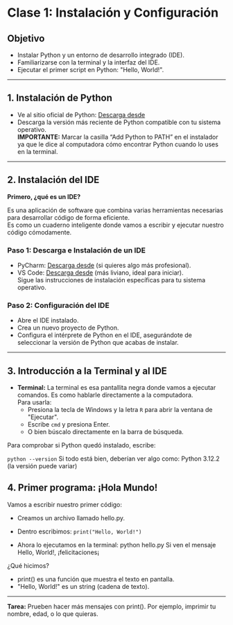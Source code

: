 # Clase 1: Instalación y Configuración

## Objetivo

- Instalar Python y un entorno de desarrollo integrado (IDE).
- Familiarizarse con la terminal y la interfaz del IDE.
- Ejecutar el primer script en Python: "Hello, World!".

---

## 1. Instalación de Python

- Ve al sitio oficial de Python: [Descarga desde](https://www.python.org/downloads/)
- Descarga la versión más reciente de Python compatible con tu sistema operativo.  
  **IMPORTANTE:** Marcar la casilla “Add Python to PATH” en el instalador ya que le dice al computadora cómo encontrar Python cuando lo uses en la terminal.

---

## 2. Instalación del IDE

**Primero, ¿qué es un IDE?**

Es una aplicación de software que combina varias herramientas necesarias para desarrollar código de forma eficiente.  
Es como un cuaderno inteligente donde vamos a escribir y ejecutar nuestro código cómodamente.

### Paso 1: Descarga e Instalación de un IDE

- PyCharm: [Descarga desde](https://www.jetbrains.com/es-es/pycharm/download/?section=windows) (si quieres algo más profesional).
- VS Code: [Descarga desde](https://code.visualstudio.com/download) (más liviano, ideal para iniciar).  
  Sigue las instrucciones de instalación específicas para tu sistema operativo.

### Paso 2: Configuración del IDE

- Abre el IDE instalado.
- Crea un nuevo proyecto de Python.
- Configura el intérprete de Python en el IDE, asegurándote de seleccionar la versión de Python que acabas de instalar.

---

## 3. Introducción a la Terminal y al IDE

- **Terminal:** La terminal es esa pantallita negra donde vamos a ejecutar comandos. Es como hablarle directamente a la computadora.  
  Para usarla:
  - Presiona la tecla de Windows y la letra `R` para abrir la ventana de "Ejecutar".
  - Escribe `cmd` y presiona Enter.
  - O bien búscalo directamente en la barra de búsqueda.

Para comprobar si Python quedó instalado, escribe:

```python --version```
Si todo está bien, deberían ver algo como: Python 3.12.2 (la versión puede variar)

## 4. Primer programa: ¡Hola Mundo!
Vamos a escribir nuestro primer código:

- Creamos un archivo llamado hello.py.
- Dentro escribimos:
    ```print("Hello, World!")```

- Ahora lo ejecutamos en la terminal:
    python hello.py
Si ven el mensaje Hello, World!, ¡felicitaciones¡

¿Qué hicimos?
- print() es una función que muestra el texto en pantalla.
- "Hello, World!" es un string (cadena de texto).

---

**Tarea:**
Prueben hacer más mensajes con print(). Por ejemplo, imprimir tu nombre, edad, o lo que quieras.